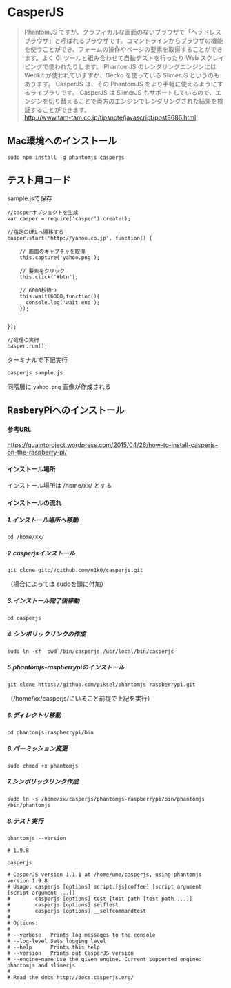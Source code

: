 # CasperJS

>PhantomJS ですが、グラフィカルな画面のないブラウザで「ヘッドレスブラウザ」と呼ばれるブラウザです。コマンドラインからブラウザの機能を使うことができ、フォームの操作やページの要素を取得することができます。よく CI ツールと組み合わせて自動テストを行ったり Web スクレイピングで使われたりします。
>PhantomJS のレンダリングエンジンには Webkit が使われていますが、Gecko を使っている SlimerJS というのもあります。
>CasperJS は、その PhantomJS をより手軽に使えるようにするライブラリです。
>CasperJS は SlimerJS もサポートしているので、エンジンを切り替えることで両方のエンジンでレンダリングされた結果を検証することができます。  
>http://www.tam-tam.co.jp/tipsnote/javascript/post8686.html

## Mac環境へのインストール
```
sudo npm install -g phantomjs casperjs
```

## テスト用コード
sample.jsで保存
```
//casperオブジェクトを生成
var casper = require('casper').create();
 
//指定のURLへ遷移する
casper.start('http://yahoo.co.jp', function() {

    // 画面のキャプチャを取得
    this.capture('yahoo.png');

    // 要素をクリック
    this.click('#btn');

    // 6000秒待つ
    this.wait(6000,function(){
      console.log('wait end');
    });


});
 
//処理の実行
casper.run();
```

ターミナルで下記実行
```
casperjs sample.js
```

同階層に `yahoo.png` 画像が作成される



## RasberyPiへのインストール


#### 参考URL
https://quaintproject.wordpress.com/2015/04/26/how-to-install-casperjs-on-the-raspberry-pi/

#### インストール場所
インストール場所は /home/xx/ とする

#### インストールの流れ

##### 1.インストール場所へ移動
```
cd /home/xx/
```

##### 2.casperjsインストール
```
git clone git://github.com/n1k0/casperjs.git
```
（場合によっては sudoを頭に付加）

##### 3.インストール完了後移動
```
cd casperjs
```

##### 4.シンボリックリンクの作成
```
sudo ln -sf `pwd`/bin/casperjs /usr/local/bin/casperjs
```

##### 5.phantomjs-raspberrypiのインストール
```
git clone https://github.com/piksel/phantomjs-raspberrypi.git

```
（/home/xx/casperjs/にいること前提で上記を実行）


##### 6.ディレクトリ移動
```
cd phantomjs-raspberrypi/bin
```

##### 6.パーミッション変更
```
sudo chmod +x phantomjs
```

##### 7.シンボリックリンク作成
```
sudo ln -s /home/xx/casperjs/phantomjs-raspberrypi/bin/phantomjs /bin/phantomjs
```

##### 8.テスト実行
```
phantomjs --version

# 1.9.8

casperjs

# CasperJS version 1.1.1 at /home/ume/casperjs, using phantomjs version 1.9.8
# Usage: casperjs [options] script.[js|coffee] [script argument [script argument ...]]
#        casperjs [options] test [test path [test path ...]]
#        casperjs [options] selftest
#        casperjs [options] __selfcommandtest
# 
# Options:
# 
# --verbose   Prints log messages to the console
# --log-level Sets logging level
# --help      Prints this help
# --version   Prints out CasperJS version
# --engine=name Use the given engine. Current supported engine: phantomjs and slimerjs
# 
# Read the docs http://docs.casperjs.org/

```








